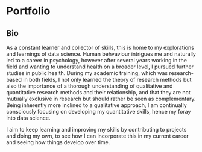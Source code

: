 # Portfolio

## Bio
As a constant learner and collector of skills, this is home to my explorations and learnings of data science. Human behvaviour intrigues me and naturally led to a career in psychology, however after several years working in the field and wanting to understand health on a broader level, I pursued further studies in public health. During my academic training, which was research-based in both fields, I not only learned the theory of research methods but also the importance of a thorough understanding of qualitative and quantitative research methods and their relationship, and that they are not mutually exclusive in research but should rather be seen as complementary. Being inherently more inclined to a qualitative approach, I am continually consciously focusing on developing my quantitative skills, hence my foray into data science.

I aim to keep learning and improving my skills by contributing to projects and doing my own, to see how I can incorporate this in my current career and seeing how things develop over time.
